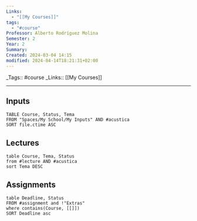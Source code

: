 ```yaml
---
Links:
  - "[[My Courses]]"
tags:
  - "#course"
Professor: Alberto Rodríguez Molina
Semester: 2
Year: 2
Summary: 
Created: 2024-03-04 14:15
modified: 2024-04-14T18:21:31+02:00
---
```

\_Tags::  #course
\_Links::  [[My Courses]]
___

## Inputs
```dataview
TABLE Course, Status, Tema
FROM "Spaces/My School/My Inputs" AND #acustica
SORT file.ctime ASC
```



## Lectures
```dataview
table Course, Tema, Status
from #lecture AND #acustica   
sort Tema DESC
```

## Assignments 
```dataview
table Deadline, Status
FROM #assignment and !"Extras"
where contains(Course, [[]])
SORT Deadline asc
```
